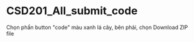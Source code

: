 # CSD201_All_submit_code

Chọn phần button "code" màu xanh lá cây, bên phải, chọn Download ZIP file
